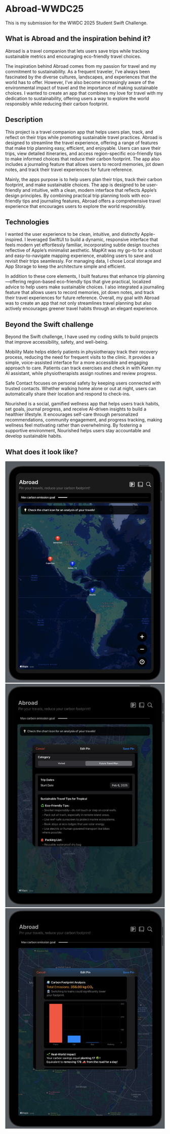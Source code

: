 # Abroad-WWDC25

This is my submission for the WWDC 2025 Student Swift Challenge.

## What is Abroad and the inspiration behind it?

Abroad is a travel companion that lets users save trips while tracking sustainable metrics and encouraging eco-friendly travel choices.

The inspiration behind Abroad comes from my passion for travel and my commitment to sustainability. As a frequent traveler, I’ve always been fascinated by the diverse cultures, landscapes, and experiences that the world has to offer. However, I’ve also become increasingly aware of the environmental impact of travel and the importance of making sustainable choices. I wanted to create an app that combines my love for travel with my dedication to sustainability, offering users a way to explore the world responsibly while reducing their carbon footprint.

## Description

This project is a travel companion app that helps users plan, track, and reflect on their trips while promoting sustainable travel practices. Abroad is designed to streamline the travel experience, offering a range of features that make trip planning easy, efficient, and enjoyable. Users can save their trips, view detailed itineraries, and access region-specific eco-friendly tips to make informed choices that reduce their carbon footprint. The app also includes a journaling feature that allows users to record memories, jot down notes, and track their travel experiences for future reference.

Mainly, the apps purpose is to help users plan their trips, track their carbon footprint, and make sustainable choices. The app is designed to be user-friendly and intuitive, with a clean, modern interface that reflects Apple’s design principles. By combining practical trip planning tools with eco-friendly tips and journaling features, Abroad offers a comprehensive travel experience that encourages users to explore the world responsibly.

## Technologies

I wanted the user experience to be clean, intuitive, and distinctly Apple-inspired. I leveraged SwiftUI to build a dynamic, responsive interface that feels modern yet effortlessly familiar, incorporating subtle design touches reflective of Apple’s minimalist aesthetic. MapKit was my go-to for a robust and easy-to-navigate mapping experience, enabling users to save and revisit their trips seamlessly. For managing data, I chose Local storage and App Storage to keep the architecture simple and efficient.

In addition to these core elements, I built features that enhance trip planning—offering region-based eco-friendly tips that give practical, localized advice to help users make sustainable choices. I also integrated a journaling feature that allows users to record memories, jot down notes, and track their travel experiences for future reference. Overall, my goal with Abroad was to create an app that not only streamlines travel planning but also actively encourages greener travel habits through an elegant experience.

## Beyond the Swift challenge

Beyond the Swift challenge, I have used my coding skills to build projects that improve accessibility, safety, and well-being.

Mobility Mate helps elderly patients in physiotherapy track their recovery process, reducing the need for frequent visits to the clinic. It provides a simple, voice-assisted interface for a more accessible and engaging approach to care. Patients can track exercises and check in with Karen my AI assistant, while physiotherapists assign routines and review progress.

Safe Contact focuses on personal safety by keeping users connected with trusted contacts. Whether walking home alone or out at night, users can automatically share their location and respond to check-ins.

Nourished is a social, gamified wellness app that helps users track habits, set goals, journal progress, and receive AI-driven insights to build a healthier lifestyle. It encourages self-care through personalized recommendations, community engagement, and progress tracking, making wellness feel motivating rather than overwhelming. By fostering a supportive environment, Nourished helps users stay accountable and develop sustainable habits.

## What does it look like?

![Abroad Main View](Abroad_MainView.png)
![Abroad Future Trip Planning](Abroad_FutureTripTips.png)
![Abroad Visited Location Carbon Emission Tracking](Abroad_VisitedAnalysis.png)
